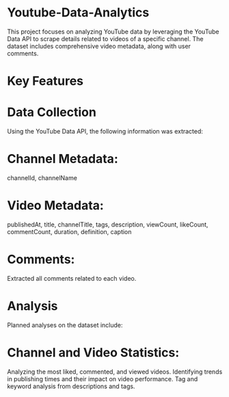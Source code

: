 # Youtube-Data-Analytics
This project focuses on analyzing YouTube data by leveraging the YouTube Data API to scrape details related to videos of a specific channel. The dataset includes comprehensive video metadata, along with user comments.

# Key Features

# Data Collection
Using the YouTube Data API, the following information was extracted:

# Channel Metadata:
channelId, channelName

# Video Metadata:
publishedAt, title, channelTitle, tags, description, viewCount, likeCount, commentCount, duration, definition, caption

# Comments:
Extracted all comments related to each video.

# Analysis
Planned analyses on the dataset include:

# Channel and Video Statistics:
Analyzing the most liked, commented, and viewed videos.
Identifying trends in publishing times and their impact on video performance.
Tag and keyword analysis from descriptions and tags.
